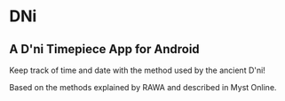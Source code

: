 # DNi
## A D'ni Timepiece App for Android

Keep track of time and date with the method used by the ancient D'ni!

Based on the methods explained by RAWA and described in Myst Online.
